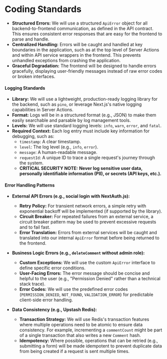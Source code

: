 # Coding Standards

-   **Structured Errors:** We will use a structured `ApiError` object for all backend-to-frontend communication, as defined in the API contract. This ensures consistent error responses that are easy for the frontend to parse and handle.
-   **Centralized Handling:** Errors will be caught and handled at key boundaries in the application, such as at the top level of Server Actions and within API service wrappers in the frontend. This prevents unhandled exceptions from crashing the application.
-   **Graceful Degradation:** The frontend will be designed to handle errors gracefully, displaying user-friendly messages instead of raw error codes or broken interfaces.

#### Logging Standards

-   **Library:** We will use a lightweight, production-ready logging library for the backend, such as `pino`, or leverage Next.js's native logging capabilities in Server Actions.
-   **Format:** Logs will be in a structured format (e.g., JSON) to make them easily searchable and parsable by log management tools.
-   **Levels:** We will use standard logging levels: `info`, `warn`, `error`, and `fatal`.
-   **Required Context:** Each log entry must include key information for debugging, such as:
    -   `timestamp`: A clear timestamp.
    -   `level`: The log level (e.g., `info`, `error`).
    -   `message`: A human-readable message.
    -   `requestId`: A unique ID to trace a single request's journey through the system.
    -   **CRITICAL SECURITY NOTE:** **Never log sensitive user data, personally identifiable information (PII), or secrets (API keys, etc.).**

#### Error Handling Patterns

-   **External API Errors (e.g., social login with NextAuth.js):**

    -   **Retry Policy:** For transient network errors, a simple retry with exponential backoff will be implemented (if supported by the library).
    -   **Circuit Breaker:** For repeated failures from an external service, a circuit breaker pattern may be used to prevent excessive requests and to fail fast.
    -   **Error Translation:** Errors from external services will be caught and translated into our internal `ApiError` format before being returned to the frontend.

-   **Business Logic Errors (e.g., `deleteComment` without admin role):**

    -   **Custom Exceptions:** We will use the custom `ApiError` interface to define specific error conditions.
    -   **User-Facing Errors:** The error message should be concise and helpful to the user (e.g., "Permission Denied" rather than a technical stack trace).
    -   **Error Codes:** We will use the predefined error codes (`PERMISSION_DENIED`, `NOT_FOUND`, `VALIDATION_ERROR`) for predictable client-side error handling.

-   **Data Consistency (e.g., Upstash Redis):**
    -   **Transaction Strategy:** We will use Redis's transaction features where multiple operations need to be atomic to ensure data consistency. For example, incrementing a `commentCount` might be part of a single transaction that also writes a new `Comment` hash.
    -   **Idempotency:** Where possible, operations that can be retried (e.g., submitting a form) will be made idempotent to prevent duplicate data from being created if a request is sent multiple times.

